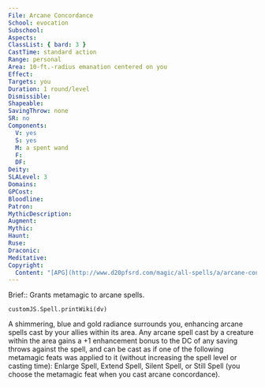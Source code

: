 ```yaml
---
File: Arcane Concordance
School: evocation
Subschool: 
Aspects: 
ClassList: { bard: 3 }
CastTime: standard action
Range: personal
Area: 10-ft.-radius emanation centered on you
Effect: 
Targets: you
Duration: 1 round/level
Dismissible: 
Shapeable: 
SavingThrow: none
SR: no
Components:
  V: yes
  S: yes
  M: a spent wand
  F: 
  DF: 
Deity: 
SLALevel: 3
Domains: 
GPCost: 
Bloodline: 
Patron: 
MythicDescription: 
Augment: 
Mythic: 
Haunt: 
Ruse: 
Draconic: 
Meditative: 
Copyright:
  Content: "[APG](http://www.d20pfsrd.com/magic/all-spells/a/arcane-concordance)"
---
```

Brief:: Grants metamagic to arcane spells.

```dataviewjs
customJS.Spell.printWiki(dv)
```

A shimmering, blue and gold radiance surrounds you, enhancing arcane spells cast by your allies within its area. Any arcane spell cast by a creature within the area gains a +1 enhancement bonus to the DC of any saving throws against the spell, and can be cast as if one of the following metamagic feats was applied to it (without increasing the spell level or casting time): Enlarge Spell, Extend Spell, Silent Spell, or Still Spell (you choose the metamagic feat when you cast arcane concordance).
